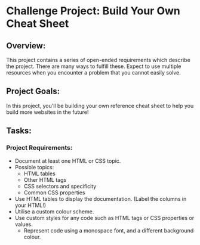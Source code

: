 # Challenge Project: Build Your Own Cheat Sheet

## Overview:

This project contains a series of open-ended requirements which describe the project. There are many ways to fulfill these. Expect to use multiple resources when you encounter a problem that you cannot easily solve.

## Project Goals:

In this project, you'll be building your own reference cheat sheet to help you build more websites in the future!

## Tasks:

### Project Requirements:

- Document at least one HTML or CSS topic.
- Possible topics:
  - HTML tables
  - Other HTML tags
  - CSS selectors and specificity
  - Common CSS properties
- Use HTML tables to display the documentation. (Label the columns in your HTML!)
- Utilise a custom colour scheme.
- Use custom styles for any code such as HTML tags or CSS properties or values.
  - Represent code using a monospace font, and a different background colour.
